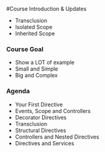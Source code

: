 #Course Introduction & Updates
- Transclusion
- Isolated Scope
- Inherited Scope

### Course Goal

- Show a LOT of example
- Small and Simple
- Big and Complex


### Agenda

- Your First Directive
- Events, Scope and Controllers
- Decorator Directives
- Transclusion
- Structural Directives
- Controllers and Nested Directives
- Directives and Services